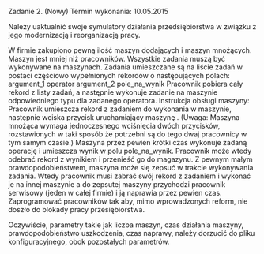 Zadanie 2.
(Nowy) Termin wykonania: 10.05.2015

Należy uaktualnić swoje symulatory działania przedsiębiorstwa w związku z  jego modernizacją i reorganizacją pracy.

W firmie zakupiono pewną ilość maszyn dodających i maszyn mnożących.
Maszyn jest mniej niż pracowników.
Wszystkie zadania  muszą być wykonywane na maszynach.
Zadania umieszczane są na liście zadań w postaci częściowo wypełnionych rekordów o następujących polach:
argument_1
operator
argument_2
pole_na_wynik
Pracownik pobiera cały rekord z listy zadań, a następnie wykonuje zadanie na maszynie odpowiedniego typu dla zadanego operatora.
Instrukcja obsługi maszyny:
Pracownik umieszcza rekord z zadaniem do wykonania w maszynie,
następnie wciska przycisk uruchamiający maszynę .
(Uwaga: Maszyna mnożąca wymaga jednoczesnego wciśnięcia dwóch przycisków, rozstawionych w taki sposób że potrzebni są do tego dwaj pracownicy w tym samym czasie.)
Maszyna przez pewien krótki czas wykonuje zadaną operację i umieszcza wynik w polu pole_na_wynik.
Pracownik może wtedy odebrać rekord z wynikiem i przenieść go do magazynu.
Z pewnym małym prawdopodobieństwem, maszyna może się zepsuć w trakcie wykonywania zadania. Wtedy pracownik musi zabrać swój rekord z zadaniem i wykonać je na innej maszynie a do zepsutej maszyny przychodzi pracownik serwisowy (jeden w całej firmie) i ją naprawia przez pewien czas. 
Zaprogramować  pracowników tak aby, mimo wprowadzonych reform, nie doszło do blokady pracy przesiębiorstwa.

Oczywiście, parametry takie jak liczba maszyn, czas działania maszyny, prawdopodobieństwo uszkodzenia, czas naprawy, należy dorzucić do pliku konfiguracyjnego, obok pozostałych parametrów.

